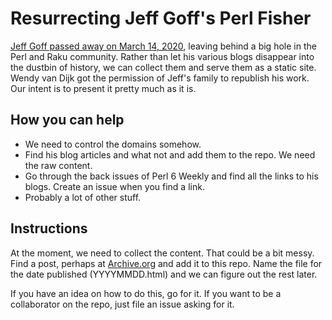 # Resurrecting Jeff Goff's Perl Fisher

[Jeff Goff passed away on March 14, 2020](https://rakudoweekly.blog/2020/03/16/2020-11-farewell-good-friend/), leaving behind a big hole in the Perl and Raku community. Rather than let his various blogs disappear into the dustbin of history, we can collect them and serve them as a static site. Wendy van Dijk got the permission of Jeff's family to republish his work. Our intent is to present it pretty much as it is.

## How you can help

* We need to control the domains somehow.
* Find his blog articles and what not and add them to the repo. We need the raw content.
* Go through the back issues of Perl 6 Weekly and find all the links to his blogs. Create an issue when you find a link.
* Probably a lot of other stuff.

## Instructions

At the moment, we need to collect the content. That could be a bit messy. Find a post, perhaps at [Archive.org](https://www.archive.org) and add it to this repo. Name the file for the date published (YYYYMMDD.html) and we can figure out the rest later.

If you have an idea on how to do this, go for it. If you want to be a collaborator on the repo, just file an issue asking for it.
